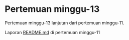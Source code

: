# Pertemuan minggu-13

Pertemuan minggu-13 lanjutan dari pertemuan minggu-11. 

Laporan [README.md](https://github.com/arifplankton/tcclanjut/tree/master/minggu-11) di pertemuan minggu-11


